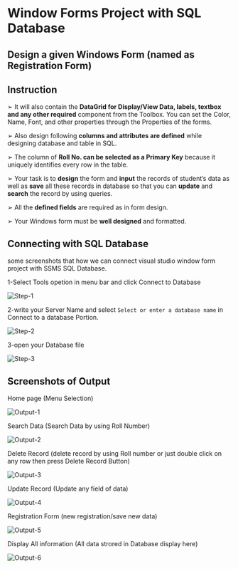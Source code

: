 # Window Forms Project with SQL Database
## Design a given Windows Form (named as Registration Form)
## Instruction

➢ It will also contain the <b>DataGrid for Display/View Data, labels, textbox and any other required</b> component from the Toolbox. You can set the Color, Name, Font, and other properties through the Properties of the forms.

➢ Also design following <b>columns and attributes are defined</b> while designing database and table in SQL.

➢ The column of <b>Roll No. can be selected as a Primary Key</b> because it uniquely identifies every row in the table.

➢ Your task is to <b>design</b> the form and <b>input</b> the records of student’s data as well as <b>save</b> all these records in database so that you can <b>update</b> and <b>search</b> the record by using queries.

➢ All the <b>defined fields</b> are required as in form design.

➢ Your Windows form must be <b>well designed</b> and formatted.

## Connecting with SQL Database

some screenshots that how we can connect visual studio window form project with SSMS SQL Database.

1-Select Tools opetion in menu bar and click Connect to Database

![Step-1](https://raw.githubusercontent.com/zeeshanmahar007/Window-Forms-Project-with-SQL-Database/master/Screenshots/SQL%231.png)

2-write your Server Name and select `Select or enter a database name` in Connect to a database Portion.

![Step-2](https://raw.githubusercontent.com/zeeshanmahar007/Window-Forms-Project-with-SQL-Database/master/Screenshots/SQL%232.png)

3-open your Database file

![Step-3](https://raw.githubusercontent.com/zeeshanmahar007/Window-Forms-Project-with-SQL-Database/master/Screenshots/SQL%233.JPG)

## Screenshots of Output

Home page (Menu Selection)

![Output-1](https://raw.githubusercontent.com/zeeshanmahar007/Window-Forms-Project-with-SQL-Database/master/Screenshots/Output%231.JPG)

Search Data (Search Data by using Roll Number)

![Output-2](https://raw.githubusercontent.com/zeeshanmahar007/Window-Forms-Project-with-SQL-Database/master/Screenshots/Output%232.JPG)

Delete Record (delete record by using Roll number or just double click on any row then press Delete Record Button)

![Output-3](https://raw.githubusercontent.com/zeeshanmahar007/Window-Forms-Project-with-SQL-Database/master/Screenshots/Output%233.JPG)

Update Record (Update any field of data)

![Output-4](https://raw.githubusercontent.com/zeeshanmahar007/Window-Forms-Project-with-SQL-Database/master/Screenshots/Output%234.JPG)

Registration Form (new registration/save new data)

![Output-5](https://raw.githubusercontent.com/zeeshanmahar007/Window-Forms-Project-with-SQL-Database/master/Screenshots/Output%235.JPG)

Display All information (All data strored in Database display here)

![Output-6](https://raw.githubusercontent.com/zeeshanmahar007/Window-Forms-Project-with-SQL-Database/master/Screenshots/Output%236.JPG)
